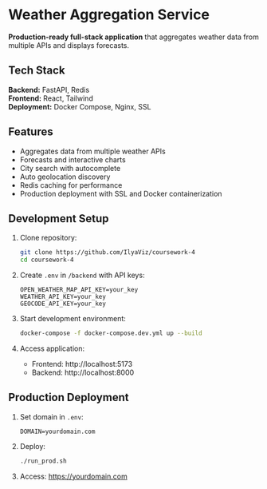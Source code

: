 # Weather Aggregation Service

**Production-ready full-stack application** that aggregates weather data from multiple APIs and displays forecasts.

## Tech Stack

**Backend:** FastAPI, Redis  
**Frontend:** React, Tailwind  
**Deployment:** Docker Compose, Nginx, SSL

## Features

- Aggregates data from multiple weather APIs
- Forecasts and interactive charts
- City search with autocomplete
- Auto geolocation discovery
- Redis caching for performance
- Production deployment with SSL and Docker containerization

## Development Setup

1. Clone repository:
   ```bash
   git clone https://github.com/IlyaViz/coursework-4
   cd coursework-4
   ```

2. Create `.env` in `/backend` with API keys:
   ```env
   OPEN_WEATHER_MAP_API_KEY=your_key
   WEATHER_API_KEY=your_key
   GEOCODE_API_KEY=your_key
   ```

3. Start development environment:
   ```bash
   docker-compose -f docker-compose.dev.yml up --build
   ```

4. Access application:
   - Frontend: http://localhost:5173
   - Backend: http://localhost:8000

## Production Deployment

1. Set domain in `.env`:
   ```env
   DOMAIN=yourdomain.com
   ```

2. Deploy:
   ```bash
   ./run_prod.sh
   ```

3. Access: https://yourdomain.com
